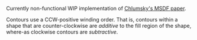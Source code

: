 Currently non-functional WIP implementation of [Chlumsky's MSDF paper][msdf-paper].

[msdf-paper]: https://github.com/Chlumsky/msdfgen/files/3050967/thesis.pdf "Shape Decomposition for Multi-channel Distance Field"

Contours use a CCW-positive winding order. That is, contours within a shape
that are counter-clockwise are *additive* to the fill region of the shape,
where-as clockwise contours are *subtractive*.
